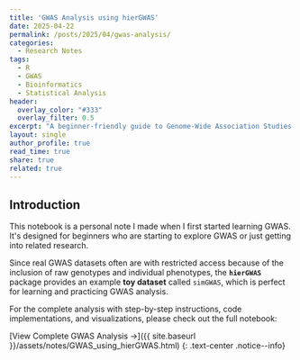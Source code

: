 ```yaml
---
title: 'GWAS Analysis using hierGWAS'
date: 2025-04-22
permalink: /posts/2025/04/gwas-analysis/
categories:
  - Research Notes
tags:
  - R
  - GWAS
  - Bioinformatics
  - Statistical Analysis
header:
  overlay_color: "#333"
  overlay_filter: 0.5
excerpt: "A beginner-friendly guide to Genome-Wide Association Studies using hierGWAS package."
layout: single
author_profile: true
read_time: true
share: true
related: true
---
```


## Introduction

This notebook is a personal note I made when I first started learning GWAS. It's designed for beginners who are starting to explore GWAS or just getting into related research.

Since real GWAS datasets often are with restricted access because of the inclusion of raw genotypes and individual phenotypes, the **`hierGWAS`** package provides an example **toy dataset** called `simGWAS`, which is perfect for learning and practicing GWAS analysis.

For the complete analysis with step-by-step instructions, code implementations, and visualizations, please check out the full notebook:

[View Complete GWAS Analysis →]({{ site.baseurl }}/assets/notes/GWAS_using_hierGWAS.html)
{: .text-center .notice--info}